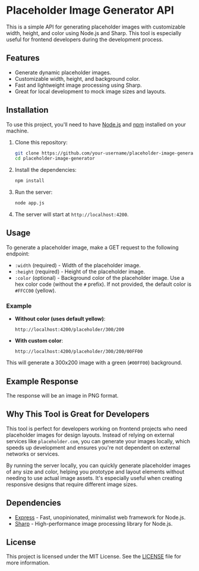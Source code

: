 # Placeholder Image Generator API

This is a simple API for generating placeholder images with customizable width, height, and color using Node.js and Sharp. This tool is especially useful for frontend developers during the development process.

## Features

- Generate dynamic placeholder images.
- Customizable width, height, and background color.
- Fast and lightweight image processing using Sharp.
- Great for local development to mock image sizes and layouts.

## Installation

To use this project, you'll need to have [Node.js](https://nodejs.org/) and [npm](https://www.npmjs.com/) installed on your machine.

1. Clone this repository:
    ```bash
    git clone https://github.com/your-username/placeholder-image-generator.git
    cd placeholder-image-generator
    ```

2. Install the dependencies:
    ```bash
    npm install
    ```

3. Run the server:
    ```bash
    node app.js
    ```

4. The server will start at `http://localhost:4200`.

## Usage

To generate a placeholder image, make a GET request to the following endpoint:


- `:width` (required) - Width of the placeholder image.
- `:height` (required) - Height of the placeholder image.
- `:color` (optional) - Background color of the placeholder image. Use a hex color code (without the `#` prefix). If not provided, the default color is `#FFCC00` (yellow).

### Example

- **Without color (uses default yellow)**:
    ```
    http://localhost:4200/placeholder/300/200
    ```

- **With custom color**:
    ```
    http://localhost:4200/placeholder/300/200/00FF00
    ```

This will generate a 300x200 image with a green (`#00FF00`) background.

## Example Response

The response will be an image in PNG format.

## Why This Tool is Great for Developers

This tool is perfect for developers working on frontend projects who need placeholder images for design layouts. Instead of relying on external services like `placeholder.com`, you can generate your images locally, which speeds up development and ensures you're not dependent on external networks or services.

By running the server locally, you can quickly generate placeholder images of any size and color, helping you prototype and layout elements without needing to use actual image assets. It's especially useful when creating responsive designs that require different image sizes.

## Dependencies

- [Express](https://expressjs.com/) - Fast, unopinionated, minimalist web framework for Node.js.
- [Sharp](https://sharp.pixelplumbing.com/) - High-performance image processing library for Node.js.

## License

This project is licensed under the MIT License. See the [LICENSE](LICENSE) file for more information.